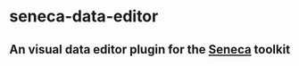 # seneca-data-editor

## An visual data editor plugin for the [Seneca](http://senecajs.org) toolkit

<!--

This module is a plugin for the Seneca framework. It provides email capability for actions. It's also a good example of how you can provide different implementations for a plugin's functionality.

With this module you can:

   * Compose email from templates
   * Send email using various service providers

Each email template is identified by a _code_. The code is the unique identifier for each type of email template that you send.
If you are sending a completely custom, dynamically generated email, then you can omit the code.

The default implementation uses the
[email-templates](http://niftylettuce.github.io/node-email-templates/) module to compose email and the
[nodemailer](http://www.nodemailer.com/) module to send it. You can customize this by overriding the appropriate actions.

For a customization example, see the
[seneca-postmark-mail](https://github.com/rjrodger/seneca-postmark-mail). It
shows how you can use the Seneca action pattern-matching concept to easily integrate and
customize plugins, without needing to learn complex APIs. 


This module can be used in a standalone fashion, but is most often
used with the [seneca-user](http://github.com/rjrodger/seneca-user)
plugin to handle transactional emails for user accounts, such as welcome
mails and password reminders.


## Support

If you're using this module, feel free to contact me on twitter if you
have any questions! :) [@rjrodger](http://twitter.com/rjrodger)

Current Version: 0.1.2

Tested on: Node 0.10.6, 0.8.7, Seneca 0.5.9





## Quick example

This example uses a standard Gmail account to send the email. Use your own details for testing, but don't persist them anywhere!

```JavaScript
var seneca = require('seneca')()

seneca.use('mail',{
  folder: './email-templates',
  mail: {
   from: 'help@example.com'
  },
  config:{
    service: "Gmail",
    auth: {
      user: "help@example.com",
      pass: "PASSWORD"
    }
  }
})


seneca.ready(function(err){
  if( err ) return console.log(err);

  seneca.act({
    role:'mail',
    cmd:'send',
    code:'welcome',
    to:'customer1@example.com',
    subject:'Welcome!',
    content:{
      name:'Customer One'
    }
  })
})
```

The _role:mail, cmd:send_ action sends out an email. The _code_
identifies the email template that you want to use. You can also just
provide the email body directly by providing _html_ or _text_ arguments
containing an HTML or plain text body string.

The tradition email fields are what you would expect:

   * _to_: to email address
   * _from_: from email address - you can set this once (or any other fields) in the plugin configuration to avoid repetition, as per the example
   * _subject_: email subject line

If you are using a template, the concrete values to insert into the template are taken from the properties of the _content_ argument.

To use templates, create a folder in your project called _email-templates_, containing the sub-folder and file
_welcome/html.ejs_:

```HTML
<h1>Hello <%=name%>!</h1>
Welcome to our service!
```

This is the email template that generates the final text of the email
that will be sent. You can use HTML to make your emails look
nicer. You also use plain text by creating a _welcome/text.ejs_
version of the email template file. See the
[email-templates](http://niftylettuce.github.io/node-email-templates/)
module for more information.


To run this example, install the _seneca-mail_ module as per the installation instructions below, copy
the _test/readme.js_ file into your own project, update the
configuration with real values, and run from the command line with

```sh
node readme.js
```


## Deeper example

Take a look at the <a href="http://github.com/rjrodger/seneca-examples">Seneca user accounts
example</a> to see how this module provides transactional email
for user account functionality.



## Install

```sh
npm install seneca
npm install seneca-mail
```

You'll need the [seneca](http://github.com/rjrodger/seneca) module to use this module - it's just a plugin.



## Usage

To load the plugin:

```JavaScript
seneca.use('mail', { ... options ... })
```

To isolate logging output from the plugin, use:
```bash
node your-app.js --seneca.log=plugin:mail
```

For more logging options, see the [Seneca logging tutorial](http://senecajs.org/logging-example.html).
You may, for example, wish to log email activity to a separate file for audit purposes.


## Options

   * _folder_: contains email template sub-folders, default: _'./email-templates'_. 
   * _content_: insertion values for all email templates (saves repetition), default: _{}_. 
     * non-string sub-objects allow for template-code-specific content (using email _code_ as property name), for example: _{content:{welcome:{subject:'Howdy!'}}}_.
   * _mail: _to_, _from_, etc, fields for all emails, good place for a common _from_ address, default: _{}_.
   * _transport_: the _nodemailer_ transport, default: _'smtp'_.
   * _config_: the _nodemailer_ configuration, default: _{}_.

If you are using a customer email template generator then the _folder_ option may not be needed.

If you are using a different email transport plugin, such as the PostmarkApp one, the _transport_ and _config_ options may not be needed.



## Actions

All actions provide results via the standard callback format: <code>function(error,data){ ... }</code>.


### ACTION: role:mail, cmd:send

Send an email. Arguments override default settings in the _mail_ plugin option.


#### Arguments:
   
   * _code_: template code, name of the sub-folder of the email templates folder
   * _content_: insertion values for the email template
   * _html_ and/or _text_: literal body of the email, only used if there's no _code_ argument ( _content_ is also ignored in this case)
   * _to_: to email address, overrides _options.mail.to_ 
   * _from_: from email address, overrides _options.mail.from_ 
   * _cc_: cc email address, overrides _options.mail.cc_ 
   * _bcc_: bcc email address, overrides _options.mail.bcc_ 
   * _replyTo_: reply to email address, overrides _options.mail.replyTo_ 
   * _subject_: email subject line, overrides _options.mail.subject_ 

#### Provides:

Object with properties:

   * _ok_: true if send succeeded, false if not
   * _details_: underlying email module response data, if any

#### Sub Actions:

   * _role:mail, cmd:generate_: to generate the literal email body

#### Hooks:

   * _role:mail, hook:send_: to send the email, providing the literal email body as _html_ and _text_ arguments



### ACTION: role:mail, cmd:generate

Generate literal email HTML and plain text from a template.


#### Arguments:
   
   * _code_: template code, name of the sub-folder of the email templates folder
   * _content_: specific insertion values for this email, overrides and extends values in _options.content_

#### Provides:

Object with properties:

   * _ok_: true if generate succeeded, false if not
   * _html_: literal HTML email body, generated from template by inserting content values
   * _text_: literal plain text email body, generated from template by inserting content values

#### Sub Actions:

None.

#### Hooks:

   * _role:mail, hook:content_: to customize content generation 





## Logging

To see what this plugin is doing, try:

```sh
node your-app.js --seneca.log=plugin:mail
```

This will print action logs and plugin logs for the user plugin. To skip the action logs, use:

```sh
node your-app.js --seneca.log=type:plugin,plugin:mail
```

You can also set up the logging programmatically:

    var seneca = require('seneca')({
      log:{
        map:[
          {plugin:'mail',handler:'print'}
        ]
      }
    })

For more on logging, see the [seneca logging example](http://senecajs.org/logging-example.html).




## Customization

As with all seneca plugins, you can customize behavior simply by overwriting actions.
However, this plugin also provides customization hooks, which are sub actions called by the main _cmd_ actions.

To see these in action, review the code of the
[seneca-postmark-mail](https://github.com/rjrodger/seneca-postmark-mail)
module, which shows you how to use these hooks to send email using a
different module.


### role:mail, hook:send

Actually send email


#### Arguments:
   
   * _html_: literal HTML email body
   * _text_: literal plain text email body
   * ALL: used by underlying mail module

#### Provides:

As per action _role:mail, cmd:send_.



### HOOK: role:mail, hook:content

Modify or provide email content for template insertion


#### Arguments:
   
   * _code_: template code
   * _content_: merged content from action arguments and options

#### Provides:

Object with content values.



### HOOK: role:mail, hook:init

Initialize plugin. Calls _role:mail, hook:init, sub:templates_ and
_role:mail, hook:init, sub:transport_ in sequence.


#### Arguments:
   
   * _options_: plugin options

#### Provides:

Nothing.


### HOOK: role:mail, hook:init, sub:templates

Initialize email templates.

#### Arguments:
   
   * _options_: plugin options

#### Provides:

Implementation dependent object.



### HOOK: role:mail, hook:init, sub:transport

Initialize email transport

#### Arguments:
   
   * _options_: plugin options

#### Provides:

Implementation dependent object.




## Test

```sh
cd test
mocha mail.test.js --seneca.log.print
```

Copy _sendconf.example.js_ and add real configuration values, and then send a mail with:

```sh
cd test
node send-mail.js --seneca.log.print
```

See the [nodemailer](http://www.nodemailer.com/) module for configuration options.

-->
